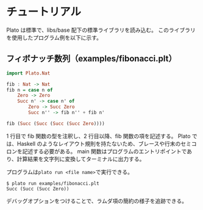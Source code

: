 # チュートリアル

Plato は標準で、libs/base 配下の標準ライブラリを読み込む。
このライブラリを使用したプログラム例を以下に示す。

## フィボナッチ数列（examples/fibonacci.plt）

```haskell
import Plato.Nat

fib : Nat -> Nat
fib n = case n of
    Zero -> Zero
    Succ n' -> case n' of
        Zero -> Succ Zero
        Succ n'' -> fib n'' + fib n'

fib (Succ (Succ (Succ (Succ Zero))))
```

1 行目で fib 関数の型を注釈し、2 行目以降、fib 関数の項を記述する。
Plato では、Haskell のようなレイアウト規則を持たないため、ブレースや行末のセミコロンを記述する必要がある。
main 関数はプログラムのエントリポイントであり、計算結果を文字列に変換してターミナルに出力する。

プログラムは`plato run <file name>`で実行できる。

```command
$ plato run examples/fibonacci.plt
Succ (Succ (Succ Zero))
```

デバッグオプションをつけることで、ラムダ項の簡約の様子を追跡できる。
